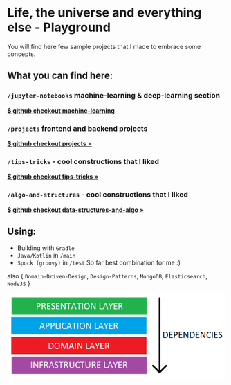 # Life, the universe and everything else - Playground

You will find here few sample projects that I made to embrace some concepts.

## **What you can find here:**

### `/jupyter-notebooks` machine-learning & deep-learning section
<b>[$ github checkout machine-learning](https://github.com/LukSroczynski/playgrounds/tree/master/jupyter-notebooks/machine-learning)</b>

### `/projects` frontend and backend projects

<b>[$ github checkout projects »](https://github.com/LukSroczynski/playgrounds/tree/master/projects)</b>

### `/tips-tricks` - cool constructions that I liked
<b>[$ github checkout tips-tricks »](https://github.com/LukSroczynski/playgrounds/tree/master/tips_tricks/tests)</b>

### `/algo-and-structures` - cool constructions that I liked
<b>[$ github checkout data-structures-and-algo »](https://github.com/braintelligencePL/playgrounds/tree/master/data_structures_and_algo)</b>



## Using:

* Building with `Gradle`
* `Java/Kotlin` in `/main`
* `Spock (groovy)` in `/test`
So far best combination for me :)

also { `Domain-Driven-Design`, `Design-Patterns`, `MongoDB`, `Elasticsearch`, `NodeJS` }

![](/images/layered-architecture.png)
